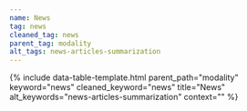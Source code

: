 ```yaml
---
name: News
tag: news
cleaned_tag: news
parent_tag: modality
alt_tags: news-articles-summarization
---
```


{% include data-table-template.html 
  parent_path="modality" 
  keyword="news" 
  cleaned_keyword="news" 
  title="News"
  alt_keywords="news-articles-summarization"
  context=""
%}

